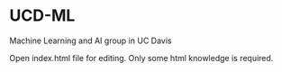 # UCD-ML
Machine Learning and AI group in UC Davis

Open index.html file for editing.
Only some html knowledge is required.